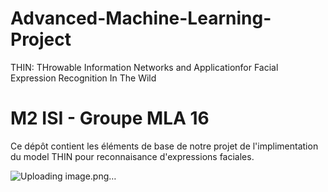 # Advanced-Machine-Learning-Project
THIN: THrowable Information Networks and Applicationfor Facial Expression Recognition In The Wild
# M2 ISI - Groupe MLA 16 

Ce dépôt contient les éléments de base de notre projet de l'implimentation du model THIN pour reconnaisance d'expressions faciales.



![Uploading image.png…]()

